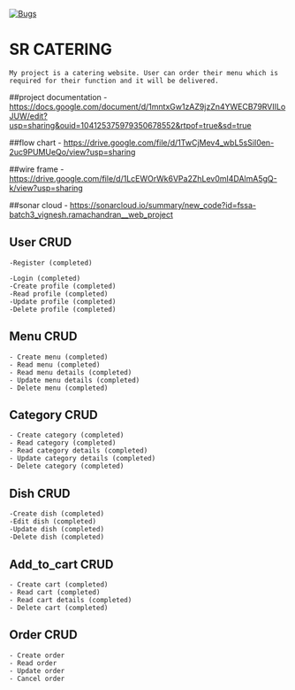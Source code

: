 [![Bugs](https://sonarcloud.io/api/project_badges/measure?project=fssa-batch3_vignesh.ramachandran__web_project&metric=bugs)](https://sonarcloud.io/summary/new_code?id=fssa-batch3_vignesh.ramachandran__web_project)

# SR CATERING
	My project is a catering website. User can order their menu which is required for their function and it will be delivered.

##project documentation - https://docs.google.com/document/d/1mntxGw1zAZ9jzZn4YWECB79RVIILoJUW/edit?usp=sharing&ouid=104125375979350678552&rtpof=true&sd=true

##flow chart - https://drive.google.com/file/d/1TwCjMev4_wbL5sSiI0en-2uc9PUMUeQo/view?usp=sharing

##wire frame - https://drive.google.com/file/d/1LcEWOrWk6VPa2ZhLev0mI4DAlmA5gQ-k/view?usp=sharing

##sonar cloud - https://sonarcloud.io/summary/new_code?id=fssa-batch3_vignesh.ramachandran__web_project

## User CRUD
    -Register (completed)

    -Login (completed)
    -Create profile (completed)
    -Read profile (completed)
    -Update profile (completed)
    -Delete profile (completed)

## Menu CRUD
    - Create menu (completed)
    - Read menu (completed)
    - Read menu details (completed)
    - Update menu details (completed)
    - Delete menu (completed)

## Category CRUD
    - Create category (completed)
    - Read category (completed)
    - Read category details (completed)
    - Update category details (completed)
    - Delete category (completed)

## Dish CRUD
    -Create dish (completed)
    -Edit dish (completed)
    -Update dish (completed)
    -Delete dish (completed)
    
## Add_to_cart CRUD
    - Create cart (completed)
    - Read cart (completed)
    - Read cart details (completed)
    - Delete cart (completed)

## Order CRUD
    - Create order
    - Read order
    - Update order
    - Cancel order
            
            
            
            
            
